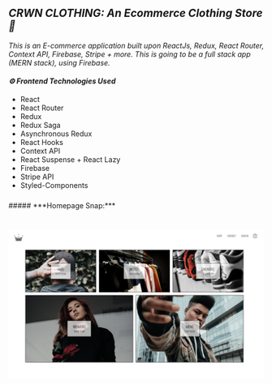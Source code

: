 ## ***CRWN CLOTHING: An Ecommerce Clothing Store 👕***

*This is an E-commerce application built upon ReactJs, Redux, React Router, Context API, Firebase, Stripe + more. This is going to be a full stack app (MERN stack), using Firebase.*

#### ***⚙️ Frontend Technologies Used***
- React
- React Router
- Redux
- Redux Saga
- Asynchronous Redux
- React Hooks
- Context API
- React Suspense + React Lazy
- Firebase
- Stripe API
- Styled-Components

<h3></h3>
##### ***Homepage Snap:***
<h1 align="center">
	<img alt="Final Homepage" src="https://github.com/francianepovoa/crwn-clothing/blob/master/img/Home.png"/>
</h1>
